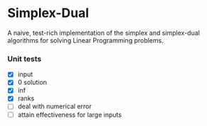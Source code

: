 # Simplex-Dual

A naive, test-rich implementation of the simplex and simplex-dual algorithms for solving Linear Programming problems.

### Unit tests
- [x] input
- [x] 0 solution
- [x] inf
- [x] ranks
- [ ] deal with numerical error
- [ ] attain effectiveness for large inputs
